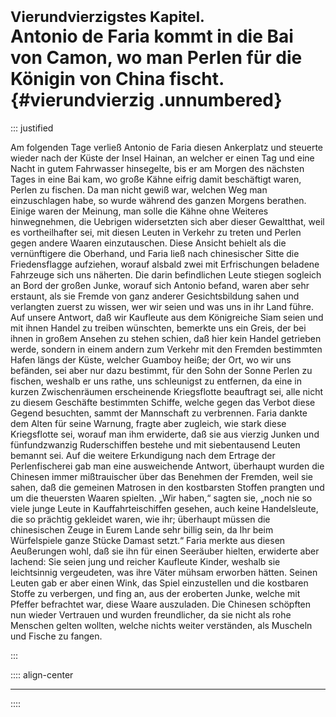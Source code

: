 # <small>Vierundvierzigstes Kapitel.</small><br />Antonio de Faria kommt in die Bai von Camon, wo man Perlen für die Königin von China fischt.{#vierundvierzig .unnumbered}

::: justified

Am folgenden Tage verließ Antonio de Faria diesen Ankerplatz und steuerte wieder
nach der Küste der Insel Hainan, an welcher er einen Tag und eine Nacht in gutem
Fahrwasser hinsegelte, bis er am Morgen des nächsten Tages in eine Bai kam, wo
große Kähne eifrig damit beschäftigt waren, Perlen zu fischen. Da man nicht
gewiß war, welchen Weg man einzuschlagen habe, so wurde während des ganzen
Morgens berathen. Einige waren der Meinung, man solle die Kähne ohne Weiteres
hinwegnehmen, die Uebrigen widersetzten sich aber dieser Gewaltthat, weil es
vortheilhafter sei, mit diesen Leuten in Verkehr zu treten und Perlen gegen
andere Waaren einzutauschen. Diese Ansicht behielt als die vernünftigere die
Oberhand, und Faria ließ nach chinesischer Sitte die Friedensflagge aufziehen,
worauf alsbald zwei mit Erfrischungen beladene Fahrzeuge sich uns näherten. Die
darin befindlichen Leute stiegen sogleich an Bord der großen Junke, worauf sich
Antonio befand, waren aber sehr erstaunt, als sie Fremde von ganz anderer
Gesichtsbildung sahen und verlangten zuerst zu wissen, wer wir seien und was uns
in ihr Land führe. Auf unsere Antwort, daß wir Kaufleute aus dem Königreiche
Siam seien und mit ihnen Handel zu treiben wünschten, bemerkte uns ein Greis,
der bei ihnen in großem Ansehen zu stehen schien, daß hier kein Handel getrieben
werde, sondern in einem andern zum Verkehr mit den Fremden bestimmten Hafen
längs der Küste, welcher Guamboy heiße; der Ort, wo wir uns befänden, sei aber
nur dazu bestimmt, für den Sohn der Sonne Perlen zu fischen, weshalb er uns
rathe, uns schleunigst zu entfernen, da eine in kurzen Zwischenräumen
erscheinende Kriegsflotte beauftragt sei, alle nicht zu diesem Geschäfte
bestimmten Schiffe, welche gegen das Verbot diese Gegend besuchten, sammt der
Mannschaft zu verbrennen. Faria dankte dem Alten für seine Warnung, fragte aber
zugleich, wie stark diese Kriegsflotte sei, worauf man ihm erwiderte, daß sie
aus vierzig Junken und fünfundzwanzig Ruderschiffen bestehe und mit
siebentausend Leuten bemannt sei. Auf die weitere Erkundigung nach dem Ertrage
der Perlenfischerei gab man eine ausweichende Antwort, überhaupt wurden die
Chinesen immer mißtrauischer über das Benehmen der Fremden, weil sie sahen, daß
die gemeinen Matrosen in den kostbarsten Stoffen prangten und um die theuersten
Waaren spielten. „Wir haben,“ sagten sie, „noch nie so viele junge Leute in
Kauffahrteischiffen gesehen, auch keine Handelsleute, die so prächtig gekleidet
waren, wie ihr; überhaupt müssen die chinesischen Zeuge in Eurem Lande sehr
billig sein, da Ihr beim Würfelspiele ganze Stücke Damast setzt.“ Faria merkte
aus diesen Aeußerungen wohl, daß sie ihn für einen Seeräuber hielten, erwiderte
aber lachend: Sie seien jung und reicher Kaufleute Kinder, weshalb sie
leichtsinnig vergeudeten, was ihre Väter mühsam erworben hätten. Seinen Leuten
gab er aber einen Wink, das Spiel einzustellen und die kostbaren Stoffe zu
verbergen, und fing an, aus der eroberten Junke, welche mit Pfeffer befrachtet
war, diese Waare auszuladen. Die Chinesen schöpften nun wieder Vertrauen und
wurden freundlicher, da sie nicht als rohe Menschen gelten wollten, welche
nichts weiter verständen, als Muscheln und Fische zu fangen.

:::

:::: align-center
****
::::
